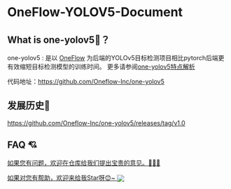 # OneFlow-YOLOV5-Document

##  What is one-yolov5🤔️？
one-yolov5 : 是以 [OneFlow](https://github.com/Oneflow-Inc/oneflow) 为后端的YOLOv5目标检测项目相比pytorch后端更有效缩短目标检测模型的训练时间。
更多请参阅[one-yolov5特点解析](https://start.oneflow.org/oneflow-yolo-doc/tutorials/00_chapter/overview.html)

代码地址：<a href="https://github.com/Oneflow-Inc/one-yolov5">https://github.com/Oneflow-Inc/one-yolov5</a>

## 发展历史🚀

 <a href="https://github.com/Oneflow-Inc/one-yolov5/releases/tag/v1.0" target="blank" > https://github.com/Oneflow-Inc/one-yolov5/releases/tag/v1.0 </a>



## FAQ 💘
<a href="https://github.com/Oneflow-Inc/one-yolov5/issues/new"  target="blank"  >如果您有问题，欢迎在仓库给我们提出宝贵的意见。🌟🌟🌟</a>

<a href="https://github.com/Oneflow-Inc/one-yolov5" target="blank" >
如果对您有帮助，欢迎来给我Star呀😊~  
<img src="https://oneflow-static.oss-cn-beijing.aliyuncs.com/one-yolo/document/concluding_remarks.gif" align="center">
</a>
